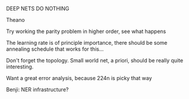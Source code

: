 DEEP NETS DO NOTHING

Theano

Try working the parity problem in higher order, see what happens

The learning rate is of principle importance, there should be some annealing schedule that works for this...

Don't forget the topology. Small world net, a priori, should be really quite interesting.

Want a great error analysis, because 224n is picky that way

Benji: NER infrastructure?
